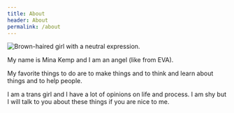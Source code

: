 ```yaml
---
title: About
header: About
permalink: /about
---
```


<img class="side" alt="Brown-haired girl with a neutral expression." src="{{ '/img/me.jpg' | relative_path }}" />

My name is Mina Kemp and I am an angel (like from EVA).

My favorite things to do are to make things and to think and learn about things and to help people.

I am a trans girl and I have a lot of opinions on life and process. I am shy but I will talk to you about these things if you are nice to me.